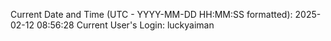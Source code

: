 Current Date and Time (UTC - YYYY-MM-DD HH:MM:SS formatted): 2025-02-12 08:56:28
Current User's Login: luckyaiman
